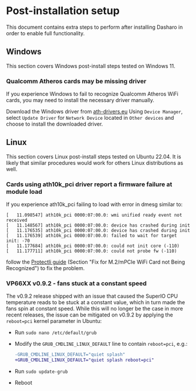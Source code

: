 # Post-installation setup

This document contains extra steps to perform after installing Dasharo in order
to enable full functionality.

## Windows

This section covers Windows post-install steps tested on Windows 11.

### Qualcomm Atheros cards may be missing driver

If you experience Windows to fail to recognize Qualcomm Atheros WiFi cards,
you may need to install the necessary driver manually.

Download the Windows driver from [ath-drivers.eu](https://www.ath-drivers.eu/download-driver-nr-382-for-atheros-QCA6174A-and-Windows10.html)
Using `Device Manager`, select `Update Driver` for `Network Device` located in
`Other devices` and choose to install the downloaded driver.

## Linux

This section covers Linux post-install steps tested on Ubuntu 22.04. It is
likely that similar procedures would work for others Linux distributions as
well.

### Cards using ath10k_pci driver report a firmware failure at module load

If you experience ath10k_pci failing to load with error in dmesg similar to:

```text
[   11.098547] ath10k_pci 0000:07:00.0: wmi unified ready event not received
[   11.148567] ath10k_pci 0000:07:00.0: device has crashed during init
[   11.176535] ath10k_pci 0000:07:00.0: device has crashed during init
[   11.176539] ath10k_pci 0000:07:00.0: failed to wait for target init: -70
[   11.177684] ath10k_pci 0000:07:00.0: could not init core (-110)
[   11.177711] ath10k_pci 0000:07:00.0: could not probe fw (-110)
```

follow the [Protectli guide](https://kb.protectli.com/kb/wifi-modules-for-protectli-vaults/)
(Section "Fix for M.2/mPCIe WiFi Card not Being Recognized") to fix the problem.

### VP66XX v0.9.2 - fans stuck at a constant speed

The v0.9.2 release shipped with an issue that caused the SuperIO CPU
temperature reads to be stuck at a constant value, which in turn made the fans
spin at constant speed. While this will no longer be the case in more recent
releases, the issue can be mitigated on v0.9.2 by applying the `reboot=pci`
kernel parameter in Ubuntu:

* Run `sudo nano /etc/default/grub`
* Modify the `GRUB_CMDLINE_LINUX_DEFAULT` line to contain `reboot=pci`, e.g.:

  ```diff
  -GRUB_CMDLINE_LINUX_DEFAULT="quiet splash"
  +GRUB_CMDLINE_LINUX_DEFAULT="quiet splash reboot=pci"
  ```

* Run `sudo update-grub`
* Reboot
